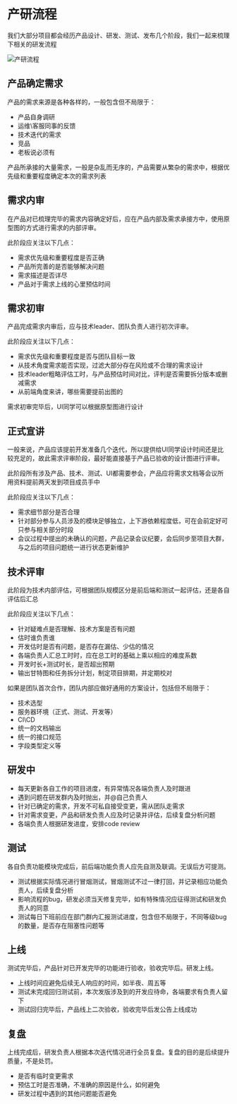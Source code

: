 # 产研流程
我们大部分项目都会经历产品设计、研发、测试、发布几个阶段，我们一起来梳理下相关的研发流程

![产研流程](@assets/productDev.png)

## 产品确定需求
产品的需求来源是各种各样的，一般包含但不局限于：
- 产品自身调研
- 运维\客服同事的反馈
- 技术迭代的需求
- 竞品
- 老板说必须有

产品所承接的大量需求，一般是杂乱而无序的，产品需要从繁杂的需求中，根据优先级和重要程度确定本次的需求列表

## 需求内审
在产品对已梳理完毕的需求内容确定好后，应在产品内部及需求承接方中，使用原型图的方式进行需求的内部评审。

此阶段应关注以下几点：
- 需求优先级和重要程度是否正确
- 产品所完善的是否能够解决问题
- 需求描述是否详尽
- 产品对于需求上线的心里预估时间

## 需求初审
产品完成需求内审后，应与技术leader、团队负责人进行初次评审。

此阶段应关注以下几点：
- 需求优先级和重要程度是否与团队目标一致
- 从技术角度需求能否实现，过滤大部分存在风险或不合理的需求设计
- 技术leader粗略评估工时，与产品预估时间对比，评判是否需要拆分版本或删减需求
- 从前端角度来讲，哪些需要提前出图的

需求初审完毕后，UI同学可以根据原型图进行设计

## 正式宣讲
一般来说，产品应该提前开发准备几个迭代，所以提供给UI同学设计时间还是比较充足的，故此需求评审阶段，最好能直接基于产品已验收的设计图进行评审。

此阶段所有涉及产品、技术、测试、UI都需要参会，产品应将需求文档等会议所用资料提前两天发到项目成员手中

此阶段应关注以下几点：
- 需求细节部分是否合理
- 针对部分参与人员涉及的模块足够独立，上下游依赖程度低，可在会前定好可只参与相关部分时段
- 会议过程中提出的未确认的问题，产品记录会议纪要，会后同步至项目大群，与之后的项目问题统一进行状态更新维护

## 技术评审
此阶段为技术内部评估，可根据团队规模区分是前后端和测试一起评估，还是各自评估后汇总

此阶段应关注以下几点：
- 针对疑难点是否理解、技术方案是否有问题
- 估时谁负责谁
- 开发估时是否有问题，是否存在漏估、少估的情况
- 各端负责人汇总工时时，应在总工时的基础上乘以相应的难度系数
- 开发时长+测试时长，是否超出预期
- 输出甘特图和任务拆分计划，制定项目排期，并定期校对

如果是团队首次合作，团队内部应做好通用的方案设计，包括但不局限于：
- 技术选型
- 服务器环境（正式、测试、开发等）
- CI\CD
- 统一的文档输出
- 统一的接口规范
- 字段类型定义等

## 研发中
- 每天更新各自工作的项目进度，有异常情况各端负责人及时跟进
- 遇到问题在研发群内及时抛出，并@自己负责人
- 针对已确定的需求，开发不可私自接受变更，需从团队走需求
- 针对需求变更，产品和研发负责人应及时记录并评估，后续复盘分析问题
- 各端负责人根据研发进度，安排code review

## 测试
各自负责功能模块完成后，前后端功能负责人应先自测及联调。无误后方可提测。

- 测试根据实际情况进行冒烟测试，冒烟测试不过一律打回，并记录相应功能负责人，后续复盘分析
- 影响流程的bug，研发必须当天修复完毕，如有特殊情况应征得测试和研发负责人的同意
- 测试每日下班前应在部门群内汇报测试进度，包含但不局限于，不同等级bug的数量，是否存在阻塞性问题等

## 上线
测试完毕后，产品针对已开发完毕的功能进行验收，验收完毕后。研发上线。
- 上线时间应避免后续无人响应的时间，如半夜、周五等
- 测试未完成回归测试前，本次发版涉及到的开发应待命，各端要求有负责人留下
- 测试回归完毕后，产品线上二次验收，验收完毕后发公告上线成功

## 复盘
上线完成后，研发负责人根据本次迭代情况进行全员复盘。复盘的目的是后续提升质量，不是处罚。
- 是否有临时变更需求
- 预估工时是否准确，不准确的原因是什么，如何避免
- 研发过程中遇到的其他问题能否避免
